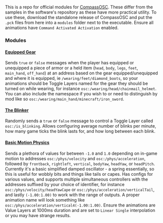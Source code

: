 This is a repo for official modules for [CompassOSC](https://github.com/Topodic/CompassOSC). These differ from the samples in the software's repository as these have more practical utility. To use these, download the standalone release of CompassOSC and put the `.pck` files from here into a `modules` folder next to the executable. Ensure all animations have `Command Activated Activation` enabled.

### Modules

#### [Equipped Gear](https://github.com/Topodic/CompassOSC-Modules/raw/master/pcks/EquippedGear.pck)

Sends `true` or `false` messages when the player has equipped or unequipped a piece of armor or a held item (`head`, `body`, `legs`, `feet`, `main_hand`, `off_hand`) at an address based on the gear equipped/unequipped and where it is equipped, ie `/wearing/feet/diamond_boots`, so your animations should be Toggle Layers named for the gear they should be turned on while wearing, for instance `osc:/wearing/head/chainmail_helmet`. You can also include the namespace if you wish to or need to distinguish by mod like so `osc:/wearing/main_hand/minecraft/iron_sword`.

#### [The Blinker](https://github.com/Topodic/CompassOSC-Modules/raw/master/pcks/TheBlinker.pck)

Randomly sends a `true` or `false` message to control a Toggle Layer called `osc:/is_blinking`. Allows configuring average number of blinks per minute, how many game ticks the blink lasts for, and how long between each blink.

#### [Basic Motion Physics](https://github.com/Topodic/CompassOSC-Modules/raw/master/pcks/BasicMotionPhysics.pck)

Sends a plethora of values for between `-1.0` and `1.0` depending on in-game motion to addresses `osc:/phys/velocity` and `osc:/phys/acceleration`, followed by `frontback`, `rightleft`, `vertical`, `bodyYaw`, `headYaw`, or `headPitch`. Currently it's a basic simplified damped oscillator - a spring essentially, so this is useful for wobbly bits and things like tails or capes. Has configs for various values, and supports multiple simultaneous controllers with the addresses suffixed by your choice of identifier, for instance `osc:/phys/velocity/headYawCape` or `osc:/phys/acceleration/verticalTail`, and lastly `(-1.00:1.00)` to work with the range of outputs. A proper animation name will look something like `osc:/phys/acceleration/vertical4(-1.00:1.00)`. Ensure the animations are Value Layers at 1000ms duration and are set to `Linear Single` interpolation or you may have strange results.
